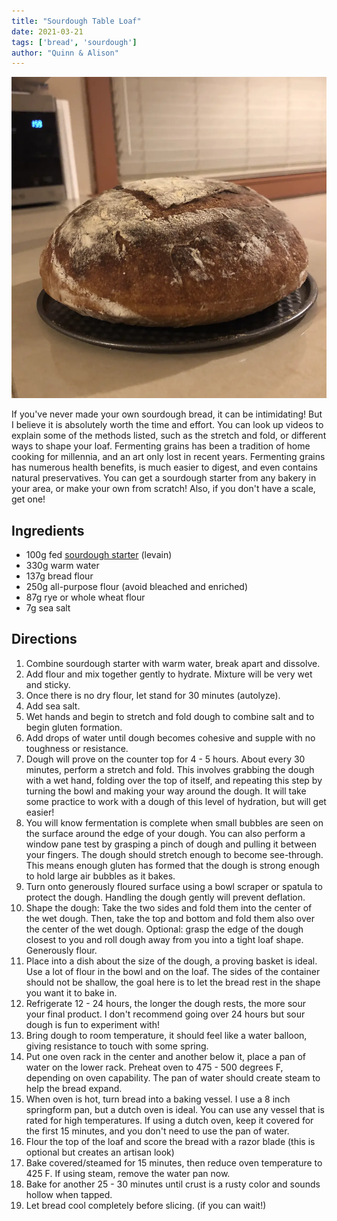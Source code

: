 ```yaml
---
title: "Sourdough Table Loaf"
date: 2021-03-21
tags: ['bread', 'sourdough']
author: "Quinn & Alison"
---
```


![Sourdough Table Loaf](/static/pix/sourdough-loaf.webp)

If you've never made your own sourdough bread, it can be intimidating! But I believe it is absolutely worth the time and effort. You can look up videos to explain some of the methods listed, such as the stretch and fold, or different ways to shape your loaf. Fermenting grains has been a tradition of home cooking for millennia, and an art only lost in recent years. Fermenting grains has numerous health benefits, is much easier to digest, and even contains natural preservatives. You can get a sourdough starter from any bakery in your area, or make your own from scratch! Also, if you don't have a scale, get one!

## Ingredients

* 100g fed [sourdough starter](/sourdough-starter) (levain)
* 330g warm water
* 137g bread flour
* 250g all-purpose flour (avoid bleached and enriched)
* 87g rye or whole wheat flour
* 7g sea salt

## Directions

1. Combine sourdough starter with warm water, break apart and dissolve.
2. Add flour and mix together gently to hydrate. Mixture will be very wet and sticky.
3. Once there is no dry flour, let stand for 30 minutes (autolyze).
4. Add sea salt.
5. Wet hands and begin to stretch and fold dough to combine salt and to begin gluten formation.
6. Add drops of water until dough becomes cohesive and supple with no toughness or resistance.
7. Dough will prove on the counter top for 4 - 5 hours. About every 30 minutes, perform a stretch and fold. This involves grabbing the dough with a wet hand, folding over the top of itself, and repeating this step by turning the bowl and making your way around the dough. It will take some practice to work with a dough of this level of hydration, but will get easier!
8. You will know fermentation is complete when small bubbles are seen on the surface around the edge of your dough. You can also perform a window pane test by grasping a pinch of dough and pulling it between your fingers. The dough should stretch enough to become see-through. This means enough gluten has formed that the dough is strong enough to hold large air bubbles as it bakes.
9. Turn onto generously floured surface using a bowl scraper or spatula to protect the dough. Handling the dough gently will prevent deflation.
10. Shape the dough: Take the two sides and fold them into the center of the wet dough. Then, take the top and bottom and fold them also over the center of the wet dough. Optional: grasp the edge of the dough closest to you and roll dough away from you into a tight loaf shape. Generously flour.
11. Place into a dish about the size of the dough, a proving basket is ideal. Use a lot of flour in the bowl and on the loaf. The sides of the container should not be shallow, the goal here is to let the bread rest in the shape you want it to bake in.
12. Refrigerate 12 - 24 hours, the longer the dough rests, the more sour your final product. I don't recommend going over 24 hours but sour dough is fun to experiment with!
13. Bring dough to room temperature, it should feel like a water balloon, giving resistance to touch with some spring.
14. Put one oven rack in the center and another below it, place a pan of water on the lower rack. Preheat oven to 475 - 500 degrees F, depending on oven capability. The pan of water should create steam to help the bread expand.
15. When oven is hot, turn bread into a baking vessel. I use a 8 inch springform pan, but a dutch oven is ideal. You can use any vessel that is rated for high temperatures. If using a dutch oven, keep it covered for the first 15 minutes, and you don't need to use the pan of water.
16. Flour the top of the loaf and score the bread with a razor blade (this is optional but creates an artisan look)
17. Bake covered/steamed for 15 minutes, then reduce oven temperature to 425 F. If using steam, remove the water pan now.
18. Bake for another 25 - 30 minutes until crust is a rusty color and sounds hollow when tapped.
19. Let bread cool completely before slicing. (if you can wait!)
